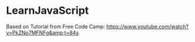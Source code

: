 # LearnJavaScript
Based on Tutorial from Free Code Camp: https://www.youtube.com/watch?v=PkZNo7MFNFg&amp;t=84s
